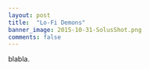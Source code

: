 ```yaml
---
layout: post
title:  "Lo-Fi Demons"
banner_image: 2015-10-31-SolusShot.png
comments: false
---
```


blabla.